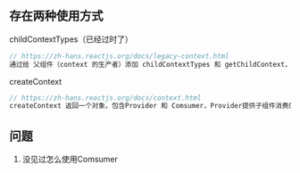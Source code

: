## 存在两种使用方式

childContextTypes（已经过时了）

```js
// https://zh-hans.reactjs.org/docs/legacy-context.html
通过给 父组件（context 的生产者）添加 childContextTypes 和 getChildContext，React 自动向下传递信息，子树上的所有组件可以通过定义 contextTypes 来访问 context。
```



createContext

```js
// https://zh-hans.reactjs.org/docs/context.html
createContext 返回一个对象，包含Provider 和 Comsumer，Provider提供子组件消费的值
```



## 问题

1. 没见过怎么使用Comsumer